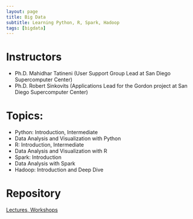 ```yaml
---
layout: page
title: Big Data
subtitle: Learning Python, R, Spark, Hadoop
tags: [bigdata]
---
```


# Instructors

* Ph.D. Mahidhar Tatineni (User Support Group Lead at San Diego Supercomputer Center)
* Ph.D. Robert Sinkovits (Applications Lead for the Gordon project at San Diego Supercomputer Center)

# Topics:
* Python: Introduction, Intermediate
* Data Analysis and Visualization with Python
* R: Introduction, Intermediate
* Data Analysis and Visualization with R
* Spark: Introduction
* Data Analysis with Spark
* Hadoop: Introduction and Deep Dive 

# Repository

[Lectures, Workshops](https://github.com/saj11/Summer-Schools/tree/master/Big%20Data%20Summer%20School#big-data-summer-school-2018)